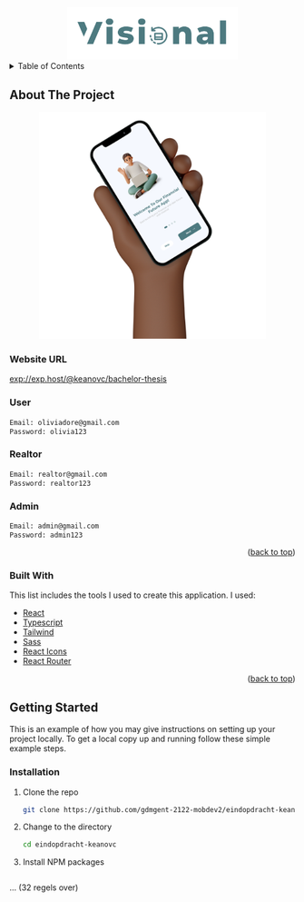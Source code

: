 <div id="top"></div>

<br />
<div align="center">
  <img src="./assets/images/logo.png" alt="Logo" width="300">
</div>



<details>
  <summary>Table of Contents</summary>
  <ol>
    <li>
      <a href="#about-the-project">About The Project</a>
      <ul>
        <li><a href="#website-url">Website URL</a></li>
        <li><a href="#user">User</a></li>
        <li><a href="#realtor">Realtor</a></li>
        <li><a href="#admin">Admin</a></li>
        <li><a href="#built-with">Built With</a></li>
      </ul>
    </li>
    <li>
      <a href="#getting-started">Getting Started</a>
      <ul>
        <li><a href="#installation">Installation</a></li>
      </ul>
    </li>
    <li><a href="#author">Author</a></li>
  </ol>
</details>



## About The Project

<p align="center">
  <img src="./assets/images/preview.png" alt="Preview" width="400px">
</p>

### Website URL

<a href="exp://exp.host/@keanovc/bachelor-thesis" target="_blank">exp://exp.host/@keanovc/bachelor-thesis</a>

    
### User

    Email: oliviadore@gmail.com	
    Password: olivia123


### Realtor

    Email: realtor@gmail.com
    Password: realtor123


### Admin

    Email: admin@gmail.com
    Password: admin123


<p align="right">(<a href="#top">back to top</a>)</p>



### Built With

This list includes the tools I used to create this application. I used:

* [React](https://reactjs.org/)
* [Typescript](https://www.typescriptlang.org/)
* [Tailwind](https://tailwindcss.com/)
* [Sass](https://sass-lang.com/)
* [React Icons](https://react-icons.github.io/react-icons/)
* [React Router](https://reacttraining.com/react-router/)

<p align="right">(<a href="#top">back to top</a>)</p>



## Getting Started

This is an example of how you may give instructions on setting up your project locally.
To get a local copy up and running follow these simple example steps.

### Installation

1. Clone the repo
   ```sh
   git clone https://github.com/gdmgent-2122-mobdev2/eindopdracht-keanovc.git
   ```
2. Change to the directory
    ```sh
    cd eindopdracht-keanovc
    ```

3. Install NPM packages
   ```sh
... (32 regels over)